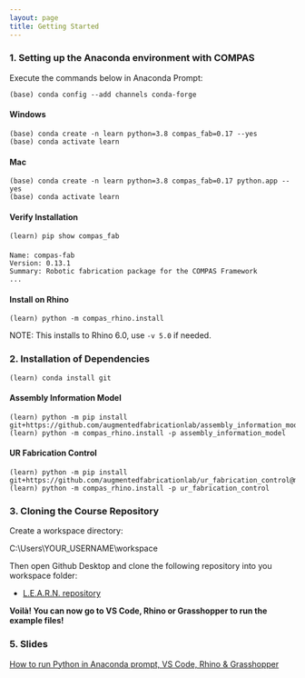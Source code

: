 ```yaml
---
layout: page
title: Getting Started
---
```


### 1. Setting up the Anaconda environment with COMPAS

Execute the commands below in Anaconda Prompt:
	
    (base) conda config --add channels conda-forge

#### Windows
    (base) conda create -n learn python=3.8 compas_fab=0.17 --yes
    (base) conda activate learn

#### Mac
    (base) conda create -n learn python=3.8 compas_fab=0.17 python.app --yes
    (base) conda activate learn
    

#### Verify Installation

    (learn) pip show compas_fab
####
    Name: compas-fab
    Version: 0.13.1
    Summary: Robotic fabrication package for the COMPAS Framework
    ...

#### Install on Rhino

    (learn) python -m compas_rhino.install

NOTE: This installs to Rhino 6.0, use `-v 5.0` if needed.


### 2. Installation of Dependencies

    (learn) conda install git

#### Assembly Information Model
    
    (learn) python -m pip install git+https://github.com/augmentedfabricationlab/assembly_information_model@master#egg=assembly_information_model
    (learn) python -m compas_rhino.install -p assembly_information_model

#### UR Fabrication Control
    
    (learn) python -m pip install git+https://github.com/augmentedfabricationlab/ur_fabrication_control@master#egg=ur_fabrication_control
    (learn) python -m compas_rhino.install -p ur_fabrication_control


### 3. Cloning the Course Repository

Create a workspace directory:

C:\Users\YOUR_USERNAME\workspace

Then open Github Desktop and clone the following repository into you workspace folder:

* [L.E.A.R.N. repository](https://github.com/le-ar-n/le-ar-n)

**Voilà! You can now go to VS Code, Rhino or Grasshopper to run the example files!**

### 5. Slides
[How to run Python in Anaconda prompt, VS Code, Rhino & Grasshopper](https://docs.google.com/presentation/d/1TQNj92qhDZBSEtYajfmCCKaSDm2lwxsIdcFl3V1vE7Q/edit?usp=sharing)

